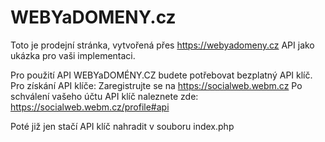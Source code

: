# WEBYaDOMENY.cz
Toto je prodejní stránka, vytvořená přes https://webyadomeny.cz API jako ukázka pro vaši implementaci.

Pro použití API WEBYaDOMÉNY.CZ budete potřebovat bezplatný API klíč.
Pro získání API klíče:
Zaregistrujte se na https://socialweb.webm.cz
Po schválení vašeho účtu API klíč naleznete zde:
https://socialweb.webm.cz/profile#api

Poté již jen stačí API klíč nahradit v souboru index.php
